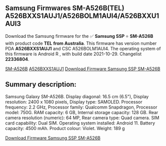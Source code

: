 <h2>Samsung Firmwares SM-A526B(TEL) A526BXXS1AUJ1/A526BOLM1AUI4/A526BXXU1AUI3</h2>
Download the Samsung firmware for the ✅ <strong>Samsung SSP </strong> ⭐ <strong>SM-A526B</strong> with product code <strong>TEL</strong> <strong> from Australia</strong>. This firmware has version number PDA <strong>A526BXXS1AUJ1</strong> and CSC A526BOLM1AUI4. The operating system of this firmware is Android R , with build date 2021-10-29. Changelist <strong>22336804</strong>.


[SM-A526B](https://samfirm.shop/samsung/model/SM-A526B)
[A526BXXS1AUJ1](https://samfirm.shop/samsung/pda/A526BXXS1AUJ1)
[Download Firmware Samsung SSP SM-A526B](https://samfirm.shop/samsung/firmware/469501)
<h2>Summary description:</h2>
<p>Samsung Galaxy SM-A526B. Display diagonal: 16.5 cm (6.5"), Display resolution: 2400 x 1080 pixels, Display type: SAMOLED. Processor frequency: 2.2 GHz, Processor family: Qualcomm Snapdragon, Processor model: 750G. RAM capacity: 6 GB, Internal storage capacity: 128 GB. Rear camera resolution (numeric): 64 MP, Rear camera type: Quad camera. SIM card capability: Dual SIM. Operating system installed: Android 11. Battery capacity: 4500 mAh. Product colour: Violet. Weight: 189 g</p>


[Download Firmware Samsung SSP SM-A526B](https://samfirm.shop/samsung/firmware/469501)
